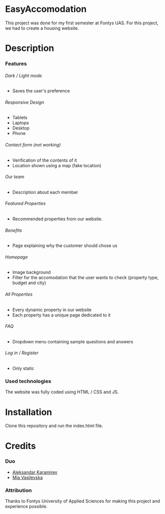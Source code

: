 # EasyAccomodation
This project was done for my first semester at Fontys UAS. For this project, we had to create a housing website. 

# Description
### Features
###### Dark / Light mode
* Saves the user's preference
###### Responsive Design
* Tablets
* Laptops
* Desktop
* Phone
###### Contact form (not working)
* Verification of the contents of it
* Location shown using a map (fake location)
###### Our team
* Description about each member
###### Featured Properties
* Recommended properties from our website.
###### Benefits
* Page explaining why the customer should chose us
###### Homepage
* Image background
* Filter for the accomodation that the user wants to check (property type, budget and city)
###### All Properties
* Every dynamic property in our website
* Each property has a unique page dedicated to it
###### FAQ
* Dropdown menu containing sample questions and answers
###### Log in / Register
* Only static
### Used technologies
The website was fully coded using HTML / CSS and JS. 
# Installation
Clone this repository and run the index.html file.
# Credits
### Duo
* <a href="https://git.fhict.nl/I477568">Aleksandar Karamirev</a>
* <a href="https://git.fhict.nl/I478026">Mia Vasilevska</a>
### Attribution
Thanks to Fontys University of Applied Sciences for making this project and experience possible. <br>
